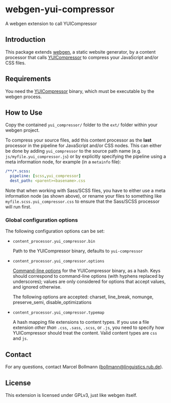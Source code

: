 # webgen-yui-compressor
A webgen extension to call YUICompressor

## Introduction

This package extends [webgen](http://webgen.gettalong.org/), a static website
generator, by a content processor that
calls [YUICompressor](http://yui.github.io/yuicompressor/) to compress your
JavaScript and/or CSS files.

## Requirements

You need the [YUICompressor](http://yui.github.io/yuicompressor/) binary, which
must be executable by the webgen process.

## How to Use

Copy the contained `yui_compressor/` folder to the `ext/` folder within your webgen
project.

To compress your source files, add this content processor as the **last**
processor in the pipeline for JavaScript and/or CSS nodes.  This can either be
done by adding `yui_compressor` to the source path name
(e.g. `js/myfile.yui_compressor.js`) or by explicitly specifying the pipeline
using a meta information node, for example (in a `metainfo` file):

```YAML
/**/*.scss:
  pipeline: [scss,yui_compressor]
  dest_path: <parent><basename>.css
```

Note that when working with Sass/SCSS files, you have to either use a meta
information node (as shown above), or rename your files to something like
`myfile.scss.yui_compressor.css` to ensure that the Sass/SCSS processor will run
first.

### Global configuration options

The following configuration options can be set:

+ `content_processor.yui_compressor.bin`

  Path to the YUICompressor binary, defaults to `yui-compressor`

+ `content_processor.yui_compressor.options`

  [Command-line options](http://yui.github.io/yuicompressor/#using) for the
  YUICompressor binary, as a hash.  Keys should correspond to command-line
  options (with hyphens replaced by underscores); values are only considered for
  options that accept values, and ignored otherwise.

  The following options are accepted: charset, line_break, nomunge,
  preserve_semi, disable_optimizations

+ `content_processor.yui_compressor.typemap`

  A hash mapping file extensions to content types.  If you use a file extension
  *other than* `.css`, `.sass`, `.scss`, or `.js`, you need to specify how
  YUICompressor should treat the content.  Valid content types are `css` and
  `js`.

## Contact

For any questions, contact Marcel Bollmann (<bollmann@linguistics.rub.de>).

## License

This extension is licensed under GPLv3, just like webgen itself.
